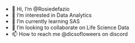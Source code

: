 - 👋 Hi, I’m @Rosiedefazio
- 👀 I’m interested in Data Analytics
- 🌱 I’m currently learning SAS
- 💞️ I’m looking to collaborate on Life Science Data
- 📫 How to reach me @dicsofloweers on discord

<!---
Rosiedefazio/Rosiedefazio is a ✨ special ✨ repository because its `README.md` (this file) appears on your GitHub profile.
You can click the Preview link to take a look at your changes.
--->
